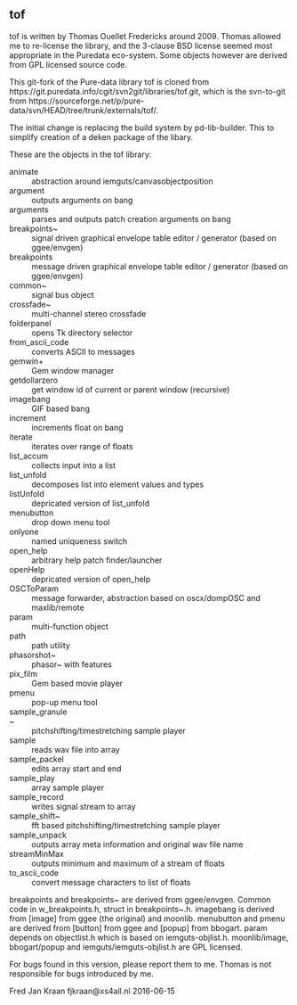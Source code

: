<h2>tof</h2>

<p>tof is written by Thomas Ouellet Fredericks around 2009. Thomas allowed me to re-license the library, and the 
 3-clause BSD license seemed most appropriate in the Puredata eco-system. Some objects however are derived from 
 GPL licensed source code.

<p>This git-fork of the Pure-data library tof is cloned from https://git.puredata.info/cgit/svn2git/libraries/tof.git, 
which is the svn-to-git from https://sourceforge.net/p/pure-data/svn/HEAD/tree/trunk/externals/tof/.

<p>The initial change is replacing the build system by pd-lib-builder. This to simplify creation of a deken package of the libary.

<p>These are the objects in the tof library:
<dl>
<dt>animate</dt>      <dd>abstraction around iemguts/canvasobjectposition</dd>
<dt>argument</dt>     <dd>outputs arguments on bang</dd>
<dt>arguments</dt>    <dd>parses and outputs patch creation arguments on bang</dd>
<dt>breakpoints~</dt> <dd>signal driven graphical envelope table editor / generator (based on ggee/envgen)</dd>
<dt>breakpoints</dt>  <dd>message driven graphical envelope table editor / generator (based on ggee/envgen)</dd>
<dt>common~</dt>      <dd>signal bus object</dd>
<dt>crossfade~</dt>   <dd>multi-channel stereo crossfade</dd>
<dt>folderpanel</dt>  <dd>opens Tk directory selector</dd>
<dt>from_ascii_code</dt><dd>converts ASCII to messages</dd>
<dt>gemwin+</dt>      <dd>Gem window manager </dd>
<dt>getdollarzero</dt><dd>get window id of current or parent window (recursive)</dd>
<dt>imagebang</dt>    <dd>GIF based bang</dd>
<dt>increment</dt>    <dd>increments float on bang</dd>
<dt>iterate</dt>      <dd>iterates over range of floats</dd>
<dt>list_accum</dt>   <dd>collects input into a list</dd>
<dt>list_unfold</dt>  <dd>decomposes list into element values and types</dd>
<dt>listUnfold</dt>   <dd>depricated version of list_unfold</dd>
<dt>menubutton</dt>   <dd>drop down menu tool</dd>
<dt>onlyone</dt>      <dd>named uniqueness switch</dd>
<dt>open_help</dt>    <dd>arbitrary help patch finder/launcher</dd>
<dt>openHelp</dt>     <dd>depricated version of open_help</dd>
<dt>OSCToParam</dt>   <dd>message forwarder, abstraction based on oscx/dompOSC and maxlib/remote</dd>
<dt>param</dt>        <dd>multi-function object</dd>
<dt>path</dt>         <dd>path utility</dd>
<dt>phasorshot~</dt>  <dd>phasor~ with features</dd>
<dt>pix_film</dt>     <dd>Gem based movie player</dd>
<dt>pmenu</dt>        <dd>pop-up menu tool</dd>
<dt>sample_granule</dt>~<dd>pitchshifting/timestretching sample player</dd>
<dt>sample</dt>       <dd>reads wav file into array</dd>
<dt>sample_packel</dt><dd>edits array start and end</dd>
<dt>sample_play</dt>  <dd>array sample player</dd>
<dt>sample_record</dt><dd>writes signal stream to array</dd>
<dt>sample_shift~</dt><dd>fft based pitchshifting/timestretching sample player</dd>
<dt>sample_unpack</dt><dd>outputs array meta information and original wav file name</dd>
<dt>streamMinMax</dt> <dd>outputs minimum and maximum of a stream of floats</dd>
<dt>to_ascii_code</dt><dd>convert message characters to list of floats</dd>
</dl>

<p>breakpoints and breakpoints~ are derived from ggee/envgen. Common code in w_breakpoints.h, struct in breakpoints~.h.
 imagebang is derived from [image] from ggee (the original) and moonlib. menubutton and pmenu are derived from [button] 
 from ggee and [popup] from bbogart. param depends on objectlist.h which is based on iemguts-objlist.h. moonlib/image, 
 bbogart/popup and iemguts/iemguts-objlist.h are GPL licensed.

<p>For bugs found in this version, please report them to me. Thomas is not responsible for bugs introduced by me.

<p>Fred Jan Kraan fjkraan@xs4all.nl 2016-06-15
